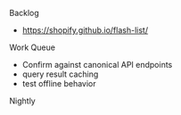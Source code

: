 Backlog
* https://shopify.github.io/flash-list/

Work Queue
* Confirm against canonical API endpoints
* query result caching
* test offline behavior

Nightly
